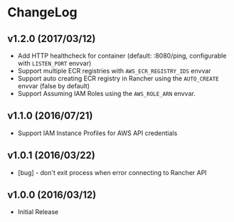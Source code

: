 # ChangeLog

## v1.2.0 (2017/03/12)

* Add HTTP healthcheck for container (default: :8080/ping, configurable with `LISTEN_PORT` envvar)
* Support multiple ECR registries with `AWS_ECR_REGISTRY_IDS` envvar
* Support auto creating ECR registry in Rancher using the `AUTO_CREATE` envvar (false by default)
* Support Assuming IAM Roles using the `AWS_ROLE_ARN` envvar.

## v1.1.0 (2016/07/21)

* Support IAM Instance Profiles for AWS API credentials

## v1.0.1 (2016/03/22)

* [bug] - don't exit process when error connecting to Rancher API

## v1.0.0 (2016/03/12)

* Initial Release
